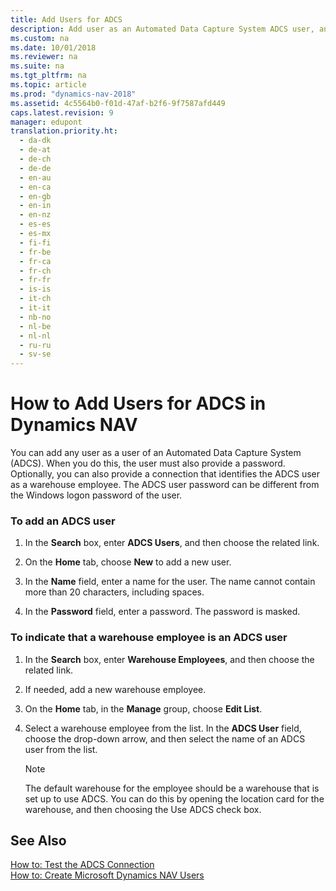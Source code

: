 ```yaml
---
title: Add Users for ADCS
description: Add user as an Automated Data Capture System ADCS user, and optionally provide a connection that identifies ADCS user as a warehouse employee.
ms.custom: na
ms.date: 10/01/2018
ms.reviewer: na
ms.suite: na
ms.tgt_pltfrm: na
ms.topic: article
ms.prod: "dynamics-nav-2018"
ms.assetid: 4c5564b0-f01d-47af-b2f6-9f7587afd449
caps.latest.revision: 9
manager: edupont
translation.priority.ht:
  - da-dk
  - de-at
  - de-ch
  - de-de
  - en-au
  - en-ca
  - en-gb
  - en-in
  - en-nz
  - es-es
  - es-mx
  - fi-fi
  - fr-be
  - fr-ca
  - fr-ch
  - fr-fr
  - is-is
  - it-ch
  - it-it
  - nb-no
  - nl-be
  - nl-nl
  - ru-ru
  - sv-se
---
```

# How to Add Users for ADCS in Dynamics NAV
You can add any user as a user of an Automated Data Capture System \(ADCS\). When you do this, the user must also provide a password. Optionally, you can also provide a connection that identifies the ADCS user as a warehouse employee. The ADCS user password can be different from the Windows logon password of the user.  

### To add an ADCS user  

1.  In the **Search** box, enter **ADCS Users**, and then choose the related link.  

2.  On the **Home** tab, choose **New** to add a new user.  

3.  In the **Name** field, enter a name for the user. The name cannot contain more than 20 characters, including spaces.  

4.  In the **Password** field, enter a password. The password is masked.  

### To indicate that a warehouse employee is an ADCS user  

1.  In the **Search** box, enter **Warehouse Employees**, and then choose the related link.  

2.  If needed, add a new warehouse employee.  

3.  On the **Home** tab, in the **Manage** group, choose **Edit List**.  

4.  Select a warehouse employee from the list. In the **ADCS User** field, choose the drop-down arrow, and then select the name of an ADCS user from the list.  

    > [!NOTE]  
    >  The default warehouse for the employee should be a warehouse that is set up to use ADCS. You can do this by opening the location card for the warehouse, and then choosing the Use ADCS check box.   

## See Also  
 [How to: Test the ADCS Connection](How-to--Test-the-ADCS-Connection.md)   
 [How to: Create Microsoft Dynamics NAV Users](How-to--Create-Microsoft-Dynamics-NAV-Users.md)  
  <!--[ADCS Users](\($-N_7710-ADCS-Users-$\).md)-->   
